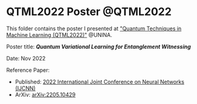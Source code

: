 # QTML2022 Poster @QTML2022
This folder contains the poster I presented at ["Quantum Techniques in Machine Learning (QTML2022)"](https://quasar.unina.it/qtml2022.html) @UNINA.

Poster title: ***Quantum Variational Learning for Entanglement Witnessing***

Date: Nov 2022

Reference Paper: 
- Published: [2022 International Joint Conference on Neural Networks (IJCNN)](https://ieeexplore.ieee.org/iel7/9891857/9889787/09892080.pdf)
- ArXiv: [arXiv:2205.10429](https://arxiv.org/abs/2205.10429)

